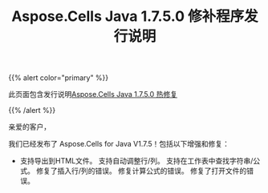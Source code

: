 ﻿---
title: Aspose.Cells Java 1.7.5.0 修补程序发行说明
type: docs
weight: 60
url: /zh/java/aspose-cells-java-1-7-5-0-hot-fix-release-notes/
---
{{% alert color="primary" %}} 

此页面包含发行说明[Aspose.Cells Java 1.7.5.0 热修复](https://downloads.aspose.com/cells/java/new-releases/aspose.cells-java-1.7.5.0-hot-fix/)

{{% /alert %}} 

亲爱的客户，

我们已经发布了 Aspose.Cells for Java V1.7.5！包括以下增强和修复：

- 支持导出到HTML文件。
支持自动调整行/列。
支持在工作表中查找字符串/公式。
修复了插入行/列的错误。
修复计算公式的错误。
修复了打开文件的错误。
